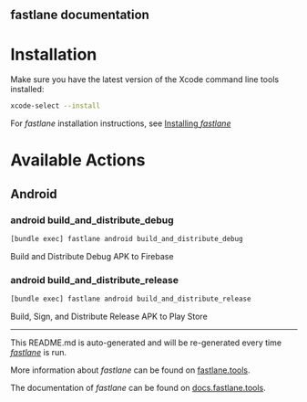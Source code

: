 fastlane documentation
----

# Installation

Make sure you have the latest version of the Xcode command line tools installed:

```sh
xcode-select --install
```

For _fastlane_ installation instructions, see [Installing
_fastlane_](https://docs.fastlane.tools/#installing-fastlane)

# Available Actions

## Android

### android build_and_distribute_debug

```sh
[bundle exec] fastlane android build_and_distribute_debug
```

Build and Distribute Debug APK to Firebase

### android build_and_distribute_release

```sh
[bundle exec] fastlane android build_and_distribute_release
```

Build, Sign, and Distribute Release APK to Play Store

----

This README.md is auto-generated and will be re-generated every time [
_fastlane_](https://fastlane.tools) is run.

More information about _fastlane_ can be found on [fastlane.tools](https://fastlane.tools).

The documentation of _fastlane_ can be found on [docs.fastlane.tools](https://docs.fastlane.tools).

